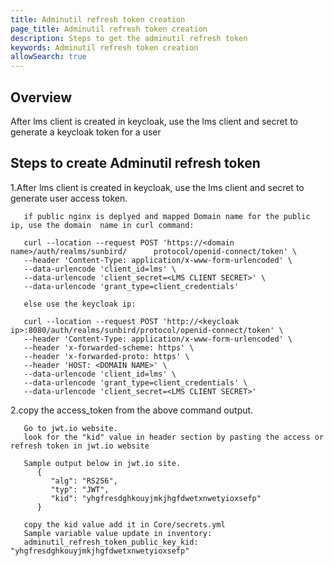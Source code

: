 ```yaml
---
title: Adminutil refresh token creation
page_title: Adminutil refresh token creation
description: Steps to get the adminutil refresh token
keywords: Adminutil refresh token creation
allowSearch: true
--- 
```


## Overview

After lms client is created in keycloak, use the lms client and secret to generate a keycloak token for a user
 

## Steps to create Adminutil refresh token

1.After lms client is created in keycloak, use the lms client and secret to generate user access token. 

```
   if public nginx is deplyed and mapped Domain name for the public ip, use the domain  name in curl command:
   
   curl --location --request POST 'https://<domain name>/auth/realms/sunbird/      protocol/openid-connect/token' \
   --header 'Content-Type: application/x-www-form-urlencoded' \
   --data-urlencode 'client_id=lms' \
   --data-urlencode 'client_secret=<LMS CLIENT SECRET>' \
   --data-urlencode 'grant_type=client_credentials'

   else use the keycloak ip:

   curl --location --request POST 'http://<keycloak ip>:8080/auth/realms/sunbird/protocol/openid-connect/token' \
   --header 'Content-Type: application/x-www-form-urlencoded' \
   --header 'x-forwarded-scheme: https' \
   --header 'x-forwarded-proto: https' \
   --header 'HOST: <DOMAIN NAME>' \
   --data-urlencode 'client_id=lms' \
   --data-urlencode 'grant_type=client_credentials' \
   --data-urlencode 'client_secret=<LMS CLIENT SECRET>'

```

2.copy the access_token from the above command output.

```
   Go to jwt.io website.
   look for the "kid" value in header section by pasting the access or refresh token in jwt.io website
   
   Sample output below in jwt.io site.
      {
         "alg": "RS256",
         "typ": "JWT",
         "kid": "yhgfresdghkouyjmkjhgfdwetxnwetyioxsefp"
      }

   copy the kid value add it in Core/secrets.yml
   Sample variable value update in inventory:
   adminutil_refresh_token_public_key_kid: "yhgfresdghkouyjmkjhgfdwetxnwetyioxsefp"
   
```